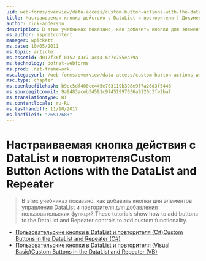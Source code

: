 ```yaml
---
uid: web-forms/overview/data-access/custom-button-actions-with-the-datalist-and-repeater/index
title: Настраиваемая кнопка действия с DataList и повторителя | Документы Microsoft
author: rick-anderson
description: В этих учебниках показано, как добавить кнопки для элементов управления DataList и повторителя для добавления пользовательских функций.
ms.author: aspnetcontent
manager: wpickett
ms.date: 10/05/2011
ms.topic: article
ms.assetid: d017f36f-0152-43c7-ac44-6c7c755ea79a
ms.technology: dotnet-webforms
ms.prod: .net-framework
msc.legacyurl: /web-forms/overview/data-access/custom-button-actions-with-the-datalist-and-repeater
msc.type: chapter
ms.openlocfilehash: b9ec5df400ce445e703119b398e9f7a26d3f5446
ms.sourcegitcommit: 9a9483aceb34591c97451997036a9120c3fe2baf
ms.translationtype: HT
ms.contentlocale: ru-RU
ms.lasthandoff: 11/10/2017
ms.locfileid: "26512683"
---
```

<a name="custom-button-actions-with-the-datalist-and-repeater"></a><span data-ttu-id="8fa33-103">Настраиваемая кнопка действия с DataList и повторителя</span><span class="sxs-lookup"><span data-stu-id="8fa33-103">Custom Button Actions with the DataList and Repeater</span></span>
====================
> <span data-ttu-id="8fa33-104">В этих учебниках показано, как добавить кнопки для элементов управления DataList и повторителя для добавления пользовательских функций.</span><span class="sxs-lookup"><span data-stu-id="8fa33-104">These tutorials show how to add buttons to the DataList and Repeater controls to add custom functionality.</span></span>


- [<span data-ttu-id="8fa33-105">Пользовательские кнопки в DataList и повторителя (C#)</span><span class="sxs-lookup"><span data-stu-id="8fa33-105">Custom Buttons in the DataList and Repeater (C#)</span></span>](custom-buttons-in-the-datalist-and-repeater-cs.md)
- [<span data-ttu-id="8fa33-106">Пользовательские кнопки в DataList и повторителя (Visual Basic)</span><span class="sxs-lookup"><span data-stu-id="8fa33-106">Custom Buttons in the DataList and Repeater (VB)</span></span>](custom-buttons-in-the-datalist-and-repeater-vb.md)
